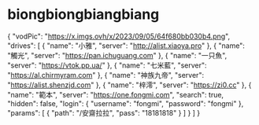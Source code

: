# biongbiongbiangbiang
{
  "vodPic": "https://x.imgs.ovh/x/2023/09/05/64f680bb030b4.png",
  "drives": [
    {
      "name": "小雅",
      "server": "http://alist.xiaoya.pro"
    },
    {
      "name": "觸光",
      "server": "https://pan.ichuguang.com"
    },
    {
      "name": "一只魚",
      "server": "https://vtok.pp.ua/"
    },
    {
      "name": "七米藍",
      "server": "https://al.chirmyram.com"
    },
    {
      "name": "神族九帝",
      "server": "https://alist.shenzjd.com"
    },
    {
      "name": "梓澪",
      "server": "https://zi0.cc"
    },
    {
      "name": "範本",
      "server": "https://one.fongmi.com",
      "search": true,
      "hidden": false,
      "login": {
        "username": "fongmi",
        "password": "fongmi"
      },
      "params": [
        {
          "path": "/安齋拉拉",
          "pass": "18181818"
        }
      ]
    }
  ]
}
